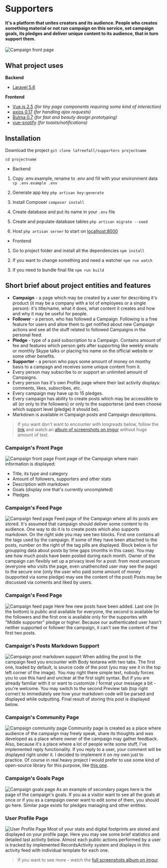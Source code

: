 # Supporters
#### It's a platform that unites creators and its audience. People who creates something material or not run campaign on this service, set campaign goals, its pledges and deliver unique content to its audience, that in turn support them. 
![Campaign front page](https://i.imgur.com/cvTvTYj.png)

## What project uses
**Backend**
- [Laravel 5.6](https://github.com/laravel/laravel)
 
**Frontend**
- [Vue.js 2.5](https://github.com/vuejs/vue) *(for tiny page components requiring some kind of interaction)*
- [axios 0.17](https://github.com/axios/axios) *(for handling ajax requests)*
- [Bulma 0.7](https://github.com/jgthms/bulma) *(for fast and beauty design prototyping)*
- [vue-snotify](https://github.com/artemsky/vue-snotify) *(for toasts/notifications)*

## Installation
Download the project
`git clone lafreefall/supporters projectname`

`cd projectname`

- Backend

1. Copy .env.example, rename to .env and fill with your environment data
`cp .env.example .env`
2. Generate app key
`php artisan key:generate`

3. Install Composer
`composer install`

4. Create database and put its name in your `.env` file

5. Create and populate database tables
`php artisan migrate --seed`

6. Host
`php artisan server` to start on [localhost:8000](http://localhost:8000/)

- Frontend

1. Go to project folder and install all the dependencies
`npm install`

2. If you want to change something and need a watcher
`npm run watch`

3. If you need to bundle final file
`npm run build`

## Short brief about project entities and features

 - **Campaign** - a page which may be created by a user for describing it's product (it may be a company with a lot of employees or a single person): it's title/name, what it does, what content it creates and how and why it may be useful for people.
 - **Follower** - a person, who has followed a Campaign. Following is a free feature for users and allow them to get notified about new Campaign actions and see all the stuff related to followed Campaigns in the personal feed.
 - **Pledge** - type of a paid subscription to a Campaign. Contains amount of fee and features which person gets after supporting like weekly emails or monthly Skype talks or placing his name on the official website or some other benefits.
 - **Supporter** - a person who pays some amount of money on monthy basis to a campagn and receives some unique content from it.
 - Every person may subscribe to or support an unlimited amount of Campaigns.
 - Every person has it's own Profile page where their last activity displays: comments, likes, subscribes, etc.
 - Every campaign may have up to 15 pledges.
 - Every campaign has ability to create posts which may be accessible to all (or only to the followers) or only to the supporterse (and even choose which support level (pledge) it should be).
 - Markdown is available in Campaign posts and Campaign descriptions.
 
 > If you want don't want to encounter with longreads below, follow the [link](https://imgur.com/a/Q1BKTvq) and watch an [album of screenshots on imgur](https://imgur.com/a/Q1BKTvq) without huge amount of text.
 ### Campaign's Front Page
 ![Campaign front page](https://i.imgur.com/cvTvTYj.png)
 Front page of the Campaign where main information is displayed:
 - Title, its type and category
 - Amount of followers, supporters and other stats
 - Description with markdown
 - Goals (display one that's currently uncompleted)
 - Pledges
 
  ### Campaign's Feed Page
 ![Campaign feed page](https://i.imgur.com/EXjowfx.png)
 Feed page of the Campaign where all its posts are stored.
 It's assumed that campaign should deliver some content to its audience. One way to do it is to create posts which also supports markdown.
 On the right side you may see two blocks. First one contains all the tags used by the campaign. If some of they have been attached to the posts, number on the right of the tag pills are displayed. Block below is for groupping data about posts by time gaps (months in this case). You may see how much posts have been posted during each month.
 Owner of the campaign can flexibly set up a privacy level for a post: from most unsecure (everyone who visits the page, even unathencited user may see the page) to the secure one (only the user who paid some amount of money (supported via some pledge) may see the content of the post)
 Posts may be discussed via coments and liked by users.
 
   ### Campaign's Feed Page
 ![Campaign feed page](https://i.imgur.com/0stRQqx.png)
 Here few new posts have been added. Last one (in the bottom) is public and available for everyone, the second is available for the followers and the first one is available only for the supportes with "Middle supporter" pledge or higher.
 Because our authenticated user hasn't neither supported or follower the campaign, it can't see the content of the first two posts.
 
   ### Campaign's Posts Markdown Support
 ![Campaign post markdown support](https://i.imgur.com/MZoCjvp.png)
 When adding the post to the campaign feed you encounter with Body textarea with two tabs. The first one, loaded by default, is source code of the post (you may see it in the top left corner of the image). You may right there simple text, nobody forces you to use this hard and unclear at the first sight syntax. But if you are already familiar with it or want to customize / format your message a bit - you're welcome. You may switch to the second Preview tab (top right corner) to immediately see how your markdown code will be parsed and displayed while outputting. Final result of storing this post is displayed below.
 
   ### Campaign's Community Page
 ![Campaign community page](https://i.imgur.com/R4v7MZG.png)
 Community page is created as a place where audience of the campaign may freely speak, share its thoughts and was developed as a place where owner of the campaign may gather feedback.
 Also, because it's a place where a lot of people write some stuff, I've implemented reply functionality. If you reply to a user, your comment will be displayed right under it. I decided to implement it on my own just to practice. Of course in real heavy project I would prefer to use some kind of open-source library for this purpose, like [this one](https://github.com/lazychaser/laravel-nestedset).
 
   ### Campaign's Goals Page
 ![Campaign goals page](https://i.imgur.com/aFIrm3M.png)
 As an example of secondary pages here is the page of the campaign's goals. If you as a visitor want to see all the goals at once or if you as a campaign owner want to edit some of them, you should go here. Similar page exists for pledges managing and other entities.
 
   ### User Profile Page
 ![User Profile Page](https://i.imgur.com/K0DLaS7.png)
 Most of your stats and digital footprints are stored and displayed on your profile page. Here you may see some brief statistics and detailed last activity below. Almost each public actions performed by a user is tracked by implemented RecordsActivity system and displays in this activity feed with individual template for each one.

> If you want to see more - watch the [full screenshots album on imgur](https://imgur.com/a/Q1BKTvq).
